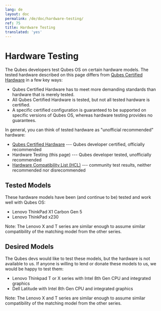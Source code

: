 ```yaml
---
lang: de
layout: doc
permalink: /de/doc/hardware-testing/
ref: 75
title: Hardware Testing
translated: 'yes'
---
```


# Hardware Testing

The Qubes developers test Qubes OS on certain hardware models.
The tested hardware described on this page differs from [Qubes Certified Hardware] in a few key ways:

 - Qubes Certified Hardware has to meet more demanding standards than hardware that is merely tested.
 - All Qubes Certified Hardware is tested, but not all tested hardware is certified.
 - A specific certified configuration is guaranteed to be supported on specific versions of Qubes OS, whereas hardware testing provides no guarantees.

In general, you can think of tested hardware as "unofficial recommended" hardware:

 - [Qubes Certified Hardware] --- Qubes developer certified, officially recommended
 - Hardware Testing (this page) --- Qubes developer tested, unofficially recommended
 - [Hardware Compatibility List (HCL)] --- community test results, neither recommended nor disrecommended

## Tested Models

These hardware models have been (and continue to be) tested and work well with Qubes OS:

 - Lenovo ThinkPad X1 Carbon Gen 5
 - Lenovo ThinkPad x230

Note: The Lenovo X and T series are similar enough to assume similar compatibility of the matching model from the other series.

## Desired Models

The Qubes devs would like to test these models, but the hardware is not available to us.
If anyone is willing to lend or donate these models to us, we would be happy to test them:

 - Lenovo Thinkpad T or X series with Intel 8th Gen CPU and integrated graphics
 - Dell Latitude with Intel 8th Gen CPU and integrated graphics

Note: The Lenovo X and T series are similar enough to assume similar compatibility of the matching model from the other series.


[Qubes Certified Hardware]: /de/doc/certified-hardware/
[Hardware Compatibility List (HCL)]: /de/hcl/